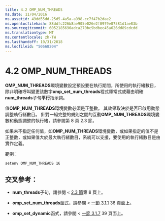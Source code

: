 ```yaml
---
title: 4.2 OMP_NUM_THREADS
ms.date: 11/04/2016
ms.assetid: 49dd55dd-25d5-4a5a-a998-cc7f47b2dae2
ms.openlocfilehash: 88ddfc226b8ae905e026e2f0979e07581d1ae83b
ms.sourcegitcommit: 6052185696adca270bc9bdbec45a626dd89cdcdd
ms.translationtype: MT
ms.contentlocale: zh-TW
ms.lasthandoff: 10/31/2018
ms.locfileid: "50668204"
---
```

# <a name="42-ompnumthreads"></a>4.2 OMP_NUM_THREADS

**OMP_NUM_THREADS**環境變數設定預設要在執行期間，所使用的執行緒數目，除非明確呼叫變更該數字**omp_set_num_threads**程式庫常式或藉由明確**num_threads**子句**平行**指示詞。

值**OMP_NUM_THREADS**環境變數必須是正整數。 其效果取決於是否已啟用動態調整執行緒數目。 針對一組完整的規則之間的互動**OMP_NUM_THREADS**環境變數和動態調整的執行緒，請參閱第 8 頁 2.3 節。

如果未不指定任何值，如**OMP_NUM_THREADS**環境變數，或如果指定的值不是正整數，或如果值大於最大執行緒數目，系統可以支援，要使用的執行緒數目是由實作定義。

範例：

```
setenv OMP_NUM_THREADS 16
```

## <a name="cross-references"></a>交叉參考：

- **num_threads**子句，請參閱 < [2.3 節](../../parallel/openmp/2-3-parallel-construct.md)第 8 頁上。

- **omp_set_num_threads**函式，請參閱 <<c2> [ 一節 3.1.1](../../parallel/openmp/3-1-1-omp-set-num-threads-function.md) 36 頁面上。

- **omp_set_dynamic**函式，請參閱 <<c2> [ 一節 3.1.7](../../parallel/openmp/3-1-7-omp-set-dynamic-function.md) 39 頁面上。